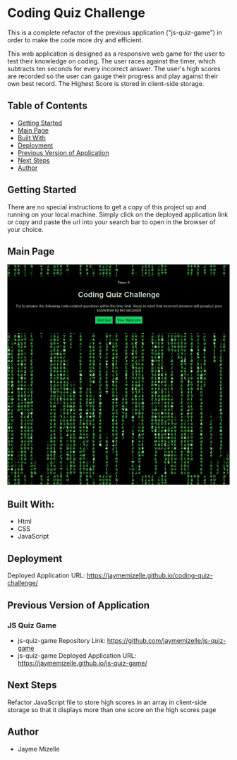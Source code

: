 # Coding Quiz Challenge

This is a complete refactor of the previous application ("js-quiz-game") in order to make the code more dry and efficient.

This web application is designed as a responsive web game for the user to test their knowledge on coding. The user races against the timer, which subtracts ten seconds for every incorrect answer. The user's high scores are recorded so the user can gauge their progress and play against their own best record. The Highest Score is stored in client-side storage.

## Table of Contents
* [Getting Started](#getting-started)
* [Main Page](#main-page)
* [Built With](#built-with)
* [Deployment](#deployment)
* [Previous Version of Application](#previous-version-of-application)
* [Next Steps](#next-steps)
* [Author](#author)


## Getting Started
There are no special instructions to get a copy of this project up and running on your local machine. Simply click on the deployed application link or copy and paste the url into your search bar to open in the browser of your choice.

## Main Page
![deployed-app-image](./assets/images/coding-quiz-challenge.png)

## Built With:
* Html
* CSS
* JavaScript

## Deployment
Deployed Application URL: https://jaymemizelle.github.io/coding-quiz-challenge/


## Previous Version of Application 
### JS Quiz Game
* js-quiz-game Repository Link: https://github.com/jaymemizelle/js-quiz-game
* js-quiz-game Deployed Application URL: https://jaymemizelle.github.io/js-quiz-game/

## Next Steps
Refactor JavaScript file to store high scores in an array in client-side storage so that it displays more than one score on the high scores page

 ## Author
* Jayme Mizelle
